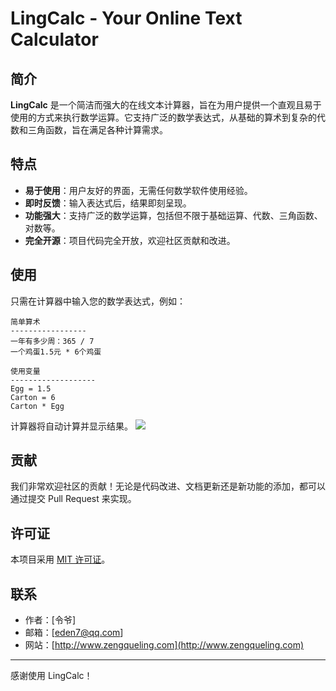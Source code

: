 # LingCalc - Your Online Text Calculator

## 简介

**LingCalc** 是一个简洁而强大的在线文本计算器，旨在为用户提供一个直观且易于使用的方式来执行数学运算。它支持广泛的数学表达式，从基础的算术到复杂的代数和三角函数，旨在满足各种计算需求。

## 特点

- **易于使用**：用户友好的界面，无需任何数学软件使用经验。
- **即时反馈**：输入表达式后，结果即刻呈现。
- **功能强大**：支持广泛的数学运算，包括但不限于基础运算、代数、三角函数、对数等。
- **完全开源**：项目代码完全开放，欢迎社区贡献和改进。

## 使用

只需在计算器中输入您的数学表达式，例如：
```
简单算术
-----------------
一年有多少周：365 / 7 
一个鸡蛋1.5元 * 6个鸡蛋 

使用变量
-------------------
Egg = 1.5 
Carton = 6 
Carton * Egg 
```
计算器将自动计算并显示结果。
![](https://cal.zengqueling.com/LingCalc-screenshot.png)



## 贡献

我们非常欢迎社区的贡献！无论是代码改进、文档更新还是新功能的添加，都可以通过提交 Pull Request 来实现。

## 许可证

本项目采用 [MIT 许可证](LICENSE)。

## 联系

- 作者：[令爷]
- 邮箱：[eden7@qq.com]
- 网站：[http://www.zengqueling.com](http://www.zengqueling.com)

---
感谢使用 LingCalc！
